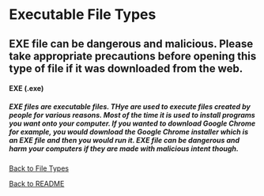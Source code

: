# Executable File Types

## EXE file can be dangerous and malicious. Please take appropriate precautions before opening this type of file if it was downloaded from the web.

#### EXE (.exe)
##### EXE files are executable files. THye are used to execute files created by people for various reasons. Most of the time it is used to install programs you want onto your computer. If you wanted to download Google Chrome for example, you would download the Google Chrome installer which is an EXE file and then you would run it. EXE file can be dangerous and harm your computers if they are made with malicious intent though.

[Back to File Types](https://github.com/jacobrapp99/Final-Project-1600/blob/main/TypeOfFile.md)

[Back to README](https://github.com/jacobrapp99/Final-Project-1600/blob/main/README.md)

